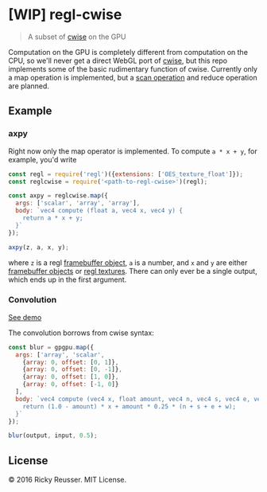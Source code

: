 # [WIP] regl-cwise

> A subset of [cwise](https://github.com/scijs/cwise) on the GPU

Computation on the GPU is completely different from computation on the CPU, so we'll never get a direct WebGL port of [cwise](https://github.com/scijs/cwise), but this repo implements some of the basic rudimentary function of cwise. Currently only a map operation is implemented, but a [scan operation](https://github.com/rreusser/demos/tree/master/regl-scan) and reduce operation are planned.

## Example

### axpy

Right now only the map operator is implemented. To compute `a * x + y`, for example, you'd write

```javascript
const regl = require('regl')({extensions: ['OES_texture_float']});
const reglcwise = require('<path-to-regl-cwise>')(regl);

const axpy = reglcwise.map({
  args: ['scalar', 'array', 'array'],
  body: `vec4 compute (float a, vec4 x, vec4 y) {
    return a * x + y;
  }`
});

axpy(z, a, x, y);
```

where `z` is a regl [framebuffer object](https://github.com/regl-project/regl/blob/gh-pages/API.md#framebuffers), `a` is a number, and `x` and `y` are either [framebuffer objects](https://github.com/regl-project/regl/blob/gh-pages/API.md#framebuffers) or [regl textures](https://github.com/regl-project/regl/blob/gh-pages/API.md#textures). There can only ever be a single output, which ends up in the first argument.

### Convolution

[See demo](https://rreusser.github.io/demos/regl-cwise/)

The convolution borrows from cwise syntax:

```javascript
const blur = gpgpu.map({
  args: ['array', 'scalar',
    {array: 0, offset: [0, 1]},
    {array: 0, offset: [0, -1]},
    {array: 0, offset: [1, 0]},
    {array: 0, offset: [-1, 0]}
  ],
  body: `vec4 compute (vec4 x, float amount, vec4 n, vec4 s, vec4 e, vec4 w) {
    return (1.0 - amount) * x + amount * 0.25 * (n + s + e + w);
  }`
});

blur(output, input, 0.5);
```

## License

&copy; 2016 Ricky Reusser. MIT License.
